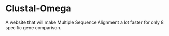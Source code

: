 # Clustal-Omega
A website that will make Multiple Sequence Alignment a lot faster for only 8 specific gene comparison.
